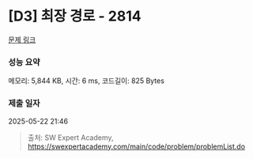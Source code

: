 # [D3] 최장 경로 - 2814 

[문제 링크](https://swexpertacademy.com/main/code/problem/problemDetail.do?contestProbId=AV7GOPPaAeMDFAXB) 

### 성능 요약

메모리: 5,844 KB, 시간: 6 ms, 코드길이: 825 Bytes

### 제출 일자

2025-05-22 21:46



> 출처: SW Expert Academy, https://swexpertacademy.com/main/code/problem/problemList.do